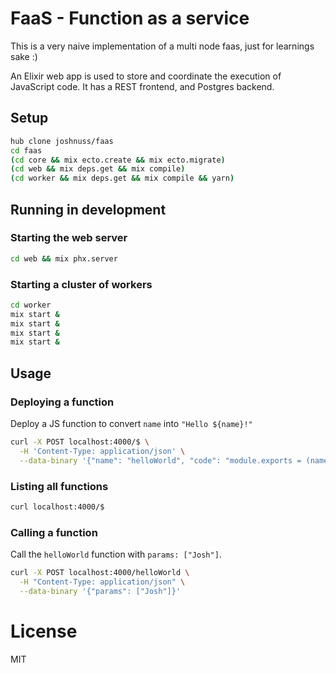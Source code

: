# FaaS - Function as a service

This is a very naive implementation of a multi node faas, just for learnings sake :)

An Elixir web app is used to store and coordinate the execution of JavaScript code. It has a REST frontend, and Postgres backend.

## Setup

```bash
hub clone joshnuss/faas
cd faas
(cd core && mix ecto.create && mix ecto.migrate)
(cd web && mix deps.get && mix compile)
(cd worker && mix deps.get && mix compile && yarn)
```

## Running in development

### Starting the web server

```bash
cd web && mix phx.server
```

### Starting a cluster of workers

```bash
cd worker
mix start &
mix start &
mix start &
mix start &
```

## Usage

### Deploying a function

Deploy a JS function to convert `name` into `"Hello ${name}!"`

```bash
curl -X POST localhost:4000/$ \
  -H 'Content-Type: application/json' \
  --data-binary '{"name": "helloWorld", "code": "module.exports = (name) => `Hello ${name}!`"}'

```

### Listing all functions

```bash
curl localhost:4000/$
```

### Calling a function

Call the `helloWorld` function with `params: ["Josh"]`.

```bash
curl -X POST localhost:4000/helloWorld \
  -H "Content-Type: application/json" \
  --data-binary '{"params": ["Josh"]}'
```

# License

MIT
